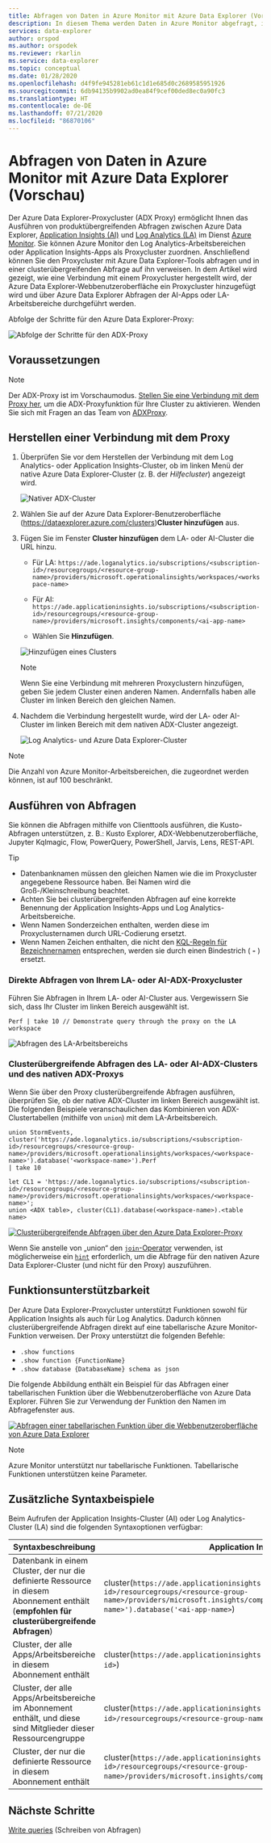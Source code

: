 ```yaml
---
title: Abfragen von Daten in Azure Monitor mit Azure Data Explorer (Vorschau)
description: In diesem Thema werden Daten in Azure Monitor abgefragt, indem ein Azure Data Explorer-Proxy für produktübergreifende Abfragen mit Application Insights und Log Analytics erstellt wird.
services: data-explorer
author: orspod
ms.author: orspodek
ms.reviewer: rkarlin
ms.service: data-explorer
ms.topic: conceptual
ms.date: 01/28/2020
ms.openlocfilehash: d4f9fe945281eb61c1d1e685d0c2689585951926
ms.sourcegitcommit: 6db94135b9902ad0ea84f9cef00ded8ec0a90fc3
ms.translationtype: HT
ms.contentlocale: de-DE
ms.lasthandoff: 07/21/2020
ms.locfileid: "86870106"
---
```

# <a name="query-data-in-azure-monitor-using-azure-data-explorer-preview"></a>Abfragen von Daten in Azure Monitor mit Azure Data Explorer (Vorschau)

Der Azure Data Explorer-Proxycluster (ADX Proxy) ermöglicht Ihnen das Ausführen von produktübergreifenden Abfragen zwischen Azure Data Explorer, [Application Insights (AI)](/azure/azure-monitor/app/app-insights-overview) und [Log Analytics (LA)](/azure/azure-monitor/platform/data-platform-logs) im Dienst [Azure Monitor](/azure/azure-monitor/). Sie können Azure Monitor den Log Analytics-Arbeitsbereichen oder Application Insights-Apps als Proxycluster zuordnen. Anschließend können Sie den Proxycluster mit Azure Data Explorer-Tools abfragen und in einer clusterübergreifenden Abfrage auf ihn verweisen. In dem Artikel wird gezeigt, wie eine Verbindung mit einem Proxycluster hergestellt wird, der Azure Data Explorer-Webbenutzeroberfläche ein Proxycluster hinzugefügt wird und über Azure Data Explorer Abfragen der AI-Apps oder LA-Arbeitsbereiche durchgeführt werden.

Abfolge der Schritte für den Azure Data Explorer-Proxy: 

![Abfolge der Schritte für den ADX-Proxy](media/adx-proxy/adx-proxy-flow.png)

## <a name="prerequisites"></a>Voraussetzungen

> [!NOTE]
> Der ADX-Proxy ist im Vorschaumodus. [Stellen Sie eine Verbindung mit dem Proxy her](#connect-to-the-proxy), um die ADX-Proxyfunktion für Ihre Cluster zu aktivieren. Wenden Sie sich mit Fragen an das Team von [ADXProxy](mailto:adxproxy@microsoft.com).

## <a name="connect-to-the-proxy"></a>Herstellen einer Verbindung mit dem Proxy

1. Überprüfen Sie vor dem Herstellen der Verbindung mit dem Log Analytics- oder Application Insights-Cluster, ob im linken Menü der native Azure Data Explorer-Cluster (z. B. der *Hilfecluster*) angezeigt wird.

    ![Nativer ADX-Cluster](media/adx-proxy/web-ui-help-cluster.png)

1. Wählen Sie auf der Azure Data Explorer-Benutzeroberfläche (https://dataexplorer.azure.com/clusters)**Cluster hinzufügen** aus.

1. Fügen Sie im Fenster **Cluster hinzufügen** dem LA- oder AI-Cluster die URL hinzu. 
    
    * Für LA: `https://ade.loganalytics.io/subscriptions/<subscription-id>/resourcegroups/<resource-group-name>/providers/microsoft.operationalinsights/workspaces/<workspace-name>`
    * Für AI: `https://ade.applicationinsights.io/subscriptions/<subscription-id>/resourcegroups/<resource-group-name>/providers/microsoft.insights/components/<ai-app-name>`

    * Wählen Sie **Hinzufügen**.

    ![Hinzufügen eines Clusters](media/adx-proxy/add-cluster.png)

    >[!NOTE]
    >Wenn Sie eine Verbindung mit mehreren Proxyclustern hinzufügen, geben Sie jedem Cluster einen anderen Namen. Andernfalls haben alle Cluster im linken Bereich den gleichen Namen.

1. Nachdem die Verbindung hergestellt wurde, wird der LA- oder AI-Cluster im linken Bereich mit dem nativen ADX-Cluster angezeigt. 

    ![Log Analytics- und Azure Data Explorer-Cluster](media/adx-proxy/la-adx-clusters.png)

> [!NOTE]
> Die Anzahl von Azure Monitor-Arbeitsbereichen, die zugeordnet werden können, ist auf 100 beschränkt.

## <a name="run-queries"></a>Ausführen von Abfragen

Sie können die Abfragen mithilfe von Clienttools ausführen, die Kusto-Abfragen unterstützen, z. B.: Kusto Explorer, ADX-Webbenutzeroberfläche, Jupyter Kqlmagic, Flow, PowerQuery, PowerShell, Jarvis, Lens, REST-API.

> [!TIP]
> * Datenbanknamen müssen den gleichen Namen wie die im Proxycluster angegebene Ressource haben. Bei Namen wird die Groß-/Kleinschreibung beachtet.
> * Achten Sie bei clusterübergreifenden Abfragen auf eine korrekte Benennung der Application Insights-Apps und Log Analytics-Arbeitsbereiche.
> * Wenn Namen Sonderzeichen enthalten, werden diese im Proxyclusternamen durch URL-Codierung ersetzt. 
> * Wenn Namen Zeichen enthalten, die nicht den [KQL-Regeln für Bezeichnernamen](kusto/query/schema-entities/entity-names.md) entsprechen, werden sie durch einen Bindestrich ( **-** ) ersetzt.

### <a name="direct-query-from-your-la-or-ai-adx-proxy-cluster"></a>Direkte Abfragen von Ihrem LA- oder AI-ADX-Proxycluster

Führen Sie Abfragen in Ihrem LA- oder AI-Cluster aus. Vergewissern Sie sich, dass Ihr Cluster im linken Bereich ausgewählt ist. 
 
```kusto
Perf | take 10 // Demonstrate query through the proxy on the LA workspace
```

![Abfragen des LA-Arbeitsbereichs](media/adx-proxy/query-la.png)

### <a name="cross-query-of-your-la-or-ai-adx-proxy-cluster-and-the-adx-native-cluster"></a>Clusterübergreifende Abfragen des LA- oder AI-ADX-Clusters und des nativen ADX-Proxys 

Wenn Sie über den Proxy clusterübergreifende Abfragen ausführen, überprüfen Sie, ob der native ADX-Cluster im linken Bereich ausgewählt ist. Die folgenden Beispiele veranschaulichen das Kombinieren von ADX-Clustertabellen (mithilfe von `union`) mit dem LA-Arbeitsbereich.

```kusto
union StormEvents, cluster('https://ade.loganalytics.io/subscriptions/<subscription-id>/resourcegroups/<resource-group-name>/providers/microsoft.operationalinsights/workspaces/<workspace-name>').database('<workspace-name>').Perf
| take 10 
```

```kusto
let CL1 = 'https://ade.loganalytics.io/subscriptions/<subscription-id>/resourcegroups/<resource-group-name>/providers/microsoft.operationalinsights/workspaces/<workspace-name>';
union <ADX table>, cluster(CL1).database(<workspace-name>).<table name>
```

   [ ![Clusterübergreifende Abfragen über den Azure Data Explorer-Proxy](media/adx-proxy/cross-query-adx-proxy.png)](media/adx-proxy/cross-query-adx-proxy.png#lightbox)

Wenn Sie anstelle von „union“ den [`join`-Operator](kusto/query/joinoperator.md) verwenden, ist möglicherweise ein [`hint`](kusto/query/joinoperator.md#join-hints) erforderlich, um die Abfrage für den nativen Azure Data Explorer-Cluster (und nicht für den Proxy) auszuführen. 

## <a name="function-supportability"></a>Funktionsunterstützbarkeit

Der Azure Data Explorer-Proxycluster unterstützt Funktionen sowohl für Application Insights als auch für Log Analytics.
Dadurch können clusterübergreifende Abfragen direkt auf eine tabellarische Azure Monitor-Funktion verweisen.
Der Proxy unterstützt die folgenden Befehle:

* `.show functions`
* `.show function {FunctionName}`
* `.show database {DatabaseName} schema as json`

Die folgende Abbildung enthält ein Beispiel für das Abfragen einer tabellarischen Funktion über die Webbenutzeroberfläche von Azure Data Explorer. Führen Sie zur Verwendung der Funktion den Namen im Abfragefenster aus.

  [ ![Abfragen einer tabellarischen Funktion über die Webbenutzeroberfläche von Azure Data Explorer](media/adx-proxy/function-query-adx-proxy.png)](media/adx-proxy/function-query-adx-proxy.png#lightbox)

> [!NOTE]
> Azure Monitor unterstützt nur tabellarische Funktionen. Tabellarische Funktionen unterstützen keine Parameter.

## <a name="additional-syntax-examples"></a>Zusätzliche Syntaxbeispiele

Beim Aufrufen der Application Insights-Cluster (AI) oder Log Analytics-Cluster (LA) sind die folgenden Syntaxoptionen verfügbar:

|Syntaxbeschreibung  |Application Insights  |Log Analytics  |
|----------------|---------|---------|
| Datenbank in einem Cluster, der nur die definierte Ressource in diesem Abonnement enthält (**empfohlen für clusterübergreifende Abfragen**) |   cluster(`https://ade.applicationinsights.io/subscriptions/<subscription-id>/resourcegroups/<resource-group-name>/providers/microsoft.insights/components/<ai-app-name>').database('<ai-app-name>`) | cluster(`https://ade.loganalytics.io/subscriptions/<subscription-id>/resourcegroups/<resource-group-name>/providers/microsoft.operationalinsights/workspaces/<workspace-name>').database('<workspace-name>`)     |
| Cluster, der alle Apps/Arbeitsbereiche in diesem Abonnement enthält    |     cluster(`https://ade.applicationinsights.io/subscriptions/<subscription-id>`)    |    cluster(`https://ade.loganalytics.io/subscriptions/<subscription-id>`)     |
|Cluster, der alle Apps/Arbeitsbereiche im Abonnement enthält, und diese sind Mitglieder dieser Ressourcengruppe    |   cluster(`https://ade.applicationinsights.io/subscriptions/<subscription-id>/resourcegroups/<resource-group-name>`)      |    cluster(`https://ade.loganalytics.io/subscriptions/<subscription-id>/resourcegroups/<resource-group-name>`)      |
|Cluster, der nur die definierte Ressource in diesem Abonnement enthält      |    cluster(`https://ade.applicationinsights.io/subscriptions/<subscription-id>/resourcegroups/<resource-group-name>/providers/microsoft.insights/components/<ai-app-name>`)    |  cluster(`https://ade.loganalytics.io/subscriptions/<subscription-id>/resourcegroups/<resource-group-name>/providers/microsoft.operationalinsights/workspaces/<workspace-name>`)     |

## <a name="next-steps"></a>Nächste Schritte

[Write queries](write-queries.md) (Schreiben von Abfragen)
